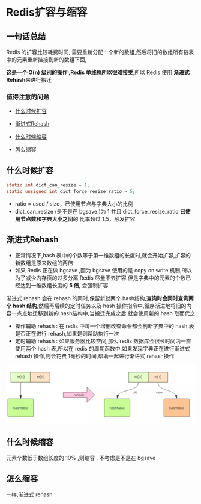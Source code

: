 # Redis扩容与缩容

## 一句话总结

Redis 的扩容比较耗费时间, 需要重新分配一个新的数组,然后将旧的数组所有链表中的元素重新挂接到新的数组下面, 

**这是一个 O(n) 级别的操作 ,Redis 单线程所以很难接受**,所以 Redis 使用 **渐进式 Rehash**来进行搬迁

### 值得注意的问题

- [什么时候扩容](#什么时候扩容)

- [渐进式Rehash](#渐进式Rehash)
- [什么时候缩容](#什么时候缩容)
- [怎么缩容](#怎么缩容)

## 什么时候扩容

```c
static int dict_can_resize = 1;
static unsigned int dict_force_resize_ratio = 5;
```

- ratio = used / size，已使用节点与字典大小的比例
- dict_can_resize (是不是在 bgsave )为 1 并且 dict_force_resize_ratio **已使用节点数和字典大小之间**的 比率超过 1:5，触发扩容

## 渐进式Rehash

- 正常情况下,hash 表中的个数等于第一维数组的长度时,就会开始扩容,扩容的新数组是原来数组的两倍
- 如果 Redis 正在做 bgsave ,因为 bgsave 使用的是 copy on write 机制,所以为了减少内存页的过多分离,Redis 尽量不去扩容,但是字典中的元素的个数已经达到一维数组长度的 **5 倍**, 会强制扩容

渐进式 rehash 会在 rehash 的同时,保留新就两个 hash结构,**查询时会同时查询两个 hash 结构**,然后再后续的定时任务以及 hash 操作指令中,循序渐进地将旧的内容一点点地迁移到新的 hash结构中,当搬迁完成之后,就会使用新的 hash 取而代之

- 操作辅助 rehash : 在 redis 中每一个增删改查命令都会判断字典中的 hash 表是否正在进行 rehash,如果是则帮助执行一次
- 定时辅助 rehash : 如果服务器比较空间,那么 redis 数据库会很长时间内一直使用两个 hash 表,所以在 redis 的周期函数中,如果发现字典正在进行渐进式 rehash 操作,则会花费 1毫秒的时间,帮助一起进行渐进式 rehash操作

![image-20200427122511990](../../../assets/image-20200427122511990.png)

## 什么时候缩容

元素个数低于数组长度的 10% ,则缩容 , 不考虑是不是在 bgsave

## 怎么缩容

一样,渐进式 rehash 